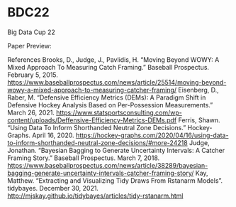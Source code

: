 # BDC22
Big Data Cup 22

Paper Preview: 


References
Brooks, D., Judge, J., Pavlidis, H. “Moving Beyond WOWY: A Mixed Approach To Measuring Catch Framing.” Baseball Prospectus. February 5, 2015. https://www.baseballprospectus.com/news/article/25514/moving-beyond-wowy-a-mixed-approach-to-measuring-catcher-framing/
Eisenberg, D., Raber, M. “Defensive Efficiency Metrics (DEMs): A Paradigm Shift in Defensive Hockey Analysis Based on Per-Possession Measurements.” March 26, 2021. https://www.statsportsconsulting.com/wp-content/uploads/Deffensive-Efficiency-Metrics-DEMs.pdf
Ferris, Shawn. “Using Data To Inform Shorthanded Neutral Zone Decisions.” Hockey-Graphs. April 16, 2020. https://hockey-graphs.com/2020/04/16/using-data-to-inform-shorthanded-neutral-zone-decisions/#more-24218
Judge, Jonathan. “Bayesian Bagging to Generate Uncertainty Intervals: A Catcher Framing Story.” Baseball Prospectus. March 7, 2018. https://www.baseballprospectus.com/news/article/38289/bayesian-bagging-generate-uncertainty-intervals-catcher-framing-story/
Kay, Matthew. “Extracting and Visualizing Tidy Draws From Rstanarm Models”. tidybayes. December 30, 2021. http://mjskay.github.io/tidybayes/articles/tidy-rstanarm.html

